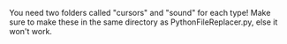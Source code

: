 You need two folders called "cursors" and "sound" for each type! Make sure to make these in the same directory as PythonFileReplacer.py, else it won't work.
